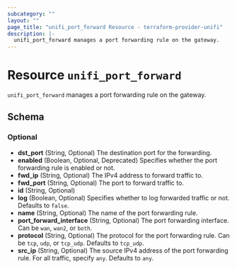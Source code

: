 ```yaml
---
subcategory: ""
layout: ""
page_title: "unifi_port_forward Resource - terraform-provider-unifi"
description: |-
  unifi_port_forward manages a port forwarding rule on the gateway.
---
```


# Resource `unifi_port_forward`

`unifi_port_forward` manages a port forwarding rule on the gateway.



## Schema

### Optional

- **dst_port** (String, Optional) The destination port for the forwarding.
- **enabled** (Boolean, Optional, Deprecated) Specifies whether the port forwarding rule is enabled or not.
- **fwd_ip** (String, Optional) The IPv4 address to forward traffic to.
- **fwd_port** (String, Optional) The port to forward traffic to.
- **id** (String, Optional)
- **log** (Boolean, Optional) Specifies whether to log forwarded traffic or not. Defaults to `false`.
- **name** (String, Optional) The name of the port forwarding rule.
- **port_forward_interface** (String, Optional) The port forwarding interface. Can be `wan`, `wan2`, or `both`.
- **protocol** (String, Optional) The protocol for the port forwarding rule. Can be `tcp`, `udp`, or `tcp_udp`. Defaults to `tcp_udp`.
- **src_ip** (String, Optional) The source IPv4 address of the port forwarding rule. For all traffic, specify `any`. Defaults to `any`.


